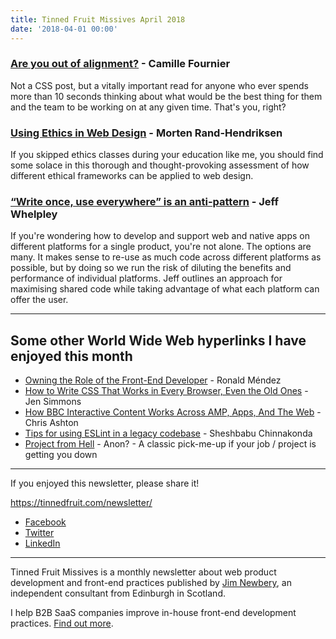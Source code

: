 ```yaml
---
title: Tinned Fruit Missives April 2018
date: '2018-04-01 00:00'
---
```


### [Are you out of alignment?](https://medium.com/@skamille/are-you-out-of-alignment-a7b193ab7fc4) - Camille Fournier

Not a CSS post, but a vitally important read for anyone who ever spends more than 10 seconds thinking about what would be the best thing for them and the team to be working on at any given time. That's you, right?

### [Using Ethics in Web Design](https://www.smashingmagazine.com/2018/03/using-ethics-in-web-design/) - Morten Rand-Hendriksen

If you skipped ethics classes during your education like me, you should find some solace in this thorough and thought-provoking assessment of how different ethical frameworks can be applied to web design.

### [“Write once, use everywhere” is an anti-pattern](https://hackernoon.com/write-once-run-everywhere-is-an-anti-pattern-2e32e1dd5b93) - Jeff Whelpley

If you're wondering how to develop and support web and native apps on different platforms for a single product, you're not alone. The options are many. It makes sense to re-use as much code across different platforms as possible, but by doing so we run the risk of diluting the benefits and performance of individual platforms. Jeff outlines an approach for maximising shared code while taking advantage of what each platform can offer the user.

---

## Some other World Wide Web hyperlinks I have enjoyed this month

* [Owning the Role of the Front-End Developer](http://alistapart.com/article/owning-the-role-of-the-front-end-developer) -  Ronald Méndez
* [How to Write CSS That Works in Every Browser, Even the Old Ones](https://hacks.mozilla.org/2018/03/how-to-write-css-that-works-in-every-browser-even-the-old-ones/) - Jen Simmons
* [How BBC Interactive Content Works Across AMP, Apps, And The Web](https://www.smashingmagazine.com/2018/03/bbc-interactive-content-amp-apps-web/) - Chris Ashton
* [Tips for using ESLint in a legacy codebase](http://www.sheshbabu.com/posts/tips-for-using-eslint-in-a-legacy-codebase/) - Sheshbabu Chinnakonda
* [Project from Hell](https://projectfailures.wordpress.com/2008/06/24/project-from-hell/) - Anon? - A classic pick-me-up if your job / project is getting you down

---

If you enjoyed this newsletter, please share it!

https://tinnedfruit.com/newsletter/

* [Facebook](https://v.gd/Yq5MWW)
* [Twitter](https://v.gd/1SYOdJ)
* [LinkedIn](https://v.gd/LevaZh)

---

Tinned Fruit Missives is a monthly newsletter about web product development and front-end practices published by [Jim Newbery](https://tinnedfruit.com), an independent consultant from Edinburgh in Scotland.

I help B2B SaaS companies improve in-house front-end development practices. [Find out more](https://tinnedfruit.com).
